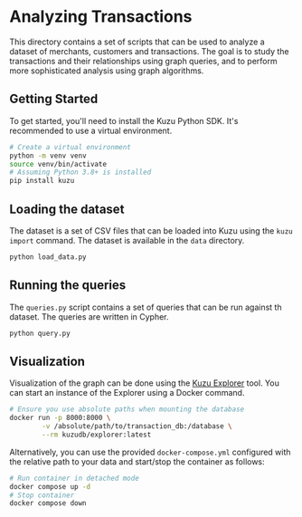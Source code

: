# Analyzing Transactions

This directory contains a set of scripts that can be used to analyze
a dataset of merchants, customers and transactions. The goal is to study
the transactions and their relationships using graph queries, and to perform
more sophisticated analysis using graph algorithms.

## Getting Started

To get started, you'll need to install the Kuzu Python SDK. It's recommended to
use a virtual environment.

```bash
# Create a virtual environment
python -m venv venv
source venv/bin/activate
# Assuming Python 3.8+ is installed
pip install kuzu
```

## Loading the dataset

The dataset is a set of CSV files that can be loaded into Kuzu using the
`kuzu import` command. The dataset is available in the `data` directory.

```bash
python load_data.py
```

## Running the queries

The `queries.py` script contains a set of queries that can be run against th
dataset. The queries are written in Cypher.

```bash
python query.py
```

## Visualization

Visualization of the graph can be done using the [Kuzu Explorer](https://github.com/kuzudb/explorer)
tool. You can start an instance of the Explorer using a Docker command.

```bash
# Ensure you use absolute paths when mounting the database
docker run -p 8000:8000 \
        -v /absolute/path/to/transaction_db:/database \
        --rm kuzudb/explorer:latest
```

Alternatively, you can use the provided `docker-compose.yml` configured with the relative path
to your data and start/stop the container as follows:

```bash
# Run container in detached mode
docker compose up -d
# Stop container
docker compose down
```
